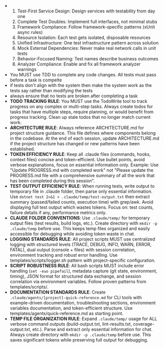 - 1. Test-First Service Design: Design services with testability from day one
  2. Complete Test Doubles: Implement full interfaces, not minimal stubs
  3. Framework Compliance: Follow framework-specific patterns (xUnit async rules)
  4. Resource Isolation: Each test gets isolated, disposable resources
  5. Unified Infrastructure: One test infrastructure pattern across solution
  6. Mock External Dependencies: Never make real network calls in unit tests
  7. Behavior-Focused Naming: Test names describe business outcomes
  8. Analyzer Compliance: Enable and fix all framework analyzer warnings
- You MUST use TDD to complete any code changes. All tests must pass before a task is compelte
- if tests don't align with the system then make the system work as the tests say rather than modifying the tests
- always ensure that no tests are broken after completing a task
- **TODO TRACKING RULE**: You MUST use the TodoWrite tool to track progress on any complex or multi-step tasks. Always create todos for tasks that have multiple steps, require planning, or would benefit from progress tracking. Clean up stale todos that no longer match current work.
- **ARCHITECTURE RULE**: Always reference ARCHITECTURE.md for project structure guidance. This file defines where components belong in the codebase. At the end of each session, update ARCHITECTURE.md if the project structure has changed or new patterns have been established.
- **TOKEN EFFICIENCY RULE**: Keep all .claude files (commands, hooks, context files) concise and token-efficient. Use bullet points, avoid verbose explanations, focus on essential information only. Example: Use "Update PROGRESS.md with completed work" not "Please update the PROGRESS.md file with a comprehensive summary of all the work that has been completed during this session".
- **TEST OUTPUT EFFICIENCY RULE**: When running tests, write output to temporary file in .claude folder, then parse only essential information. Use `dotnet test 2>&1 > .claude/temp/test-output.txt` then extract summary (passed/failed counts, execution time) with grep/awk. Avoid displaying full test output which wastes tokens. Focus on: test counts, failure details if any, performance metrics only.
- **CLAUDE FOLDER CONVENTIONS**: Use `.claude/temp/` for temporary output files (test results, build logs, etc.). Create directory with `mkdir -p .claude/temp` before use. This keeps temp files organized and easily accessible for debugging while avoiding token waste in chat.
- **LOGGING STANDARDS RULE**: All project scripts MUST use centralized logging with structured levels (TRACE, DEBUG, INFO, WARN, ERROR, FATAL), dual output (console + files) with session correlation, environment tracking and robust error handling. Use templates/scripts/logger.sh pattern with project-specific configuration.
- **SCRIPT ROBUSTNESS RULE**: All bash scripts MUST include error handling (`set -euo pipefail`), metadata capture (git state, environment, timing), JSON format for structured data exchange, and session correlation via environment variables. Follow proven patterns from templates/scripts/.
- **DOCUMENTATION STANDARDS RULE**: Create `.claude/agents/[project]-quick-reference.md` for CLI tools with example-driven documentation, troubleshooting sections, environment variables documentation, and token-efficient structure. Use templates/agents/quick-reference.md as starting point.
- **TEMP FILE ORGANIZATION RULE**: Expand `.claude/temp/` usage for ALL verbose command outputs (build-output.txt, lint-results.txt, coverage-output.txt, etc.). Parse and extract only essential information for chat. Always create directory with `mkdir -p .claude/temp` before use. This saves significant tokens while preserving full output for debugging.